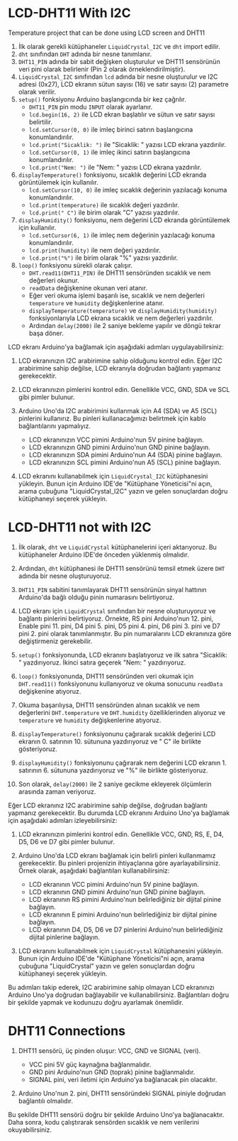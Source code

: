 # LCD-DHT11 With I2C
Temperature project that can be done using LCD screen and DHT11


1. İlk olarak gerekli kütüphaneler `LiquidCrystal_I2C` ve `dht` import edilir.
2. `dht` sınıfından `DHT` adında bir nesne tanımlanır.
3. `DHT11_PIN` adında bir sabit değişken oluşturulur ve DHT11 sensörünün veri pini olarak belirlenir (Pin 2 olarak örneklendirilmiştir).
4. `LiquidCrystal_I2C` sınıfından `lcd` adında bir nesne oluşturulur ve I2C adresi (0x27), LCD ekranın sütun sayısı (16) ve satır sayısı (2) parametre olarak verilir.
5. `setup()` fonksiyonu Arduino başlangıcında bir kez çağrılır.
   - `DHT11_PIN` pin modu `INPUT` olarak ayarlanır.
   - `lcd.begin(16, 2)` ile LCD ekran başlatılır ve sütun ve satır sayısı belirtilir.
   - `lcd.setCursor(0, 0)` ile imleç birinci satırın başlangıcına konumlandırılır.
   - `lcd.print("Sicaklik: ")` ile "Sicaklik: " yazısı LCD ekrana yazdırılır.
   - `lcd.setCursor(0, 1)` ile imleç ikinci satırın başlangıcına konumlandırılır.
   - `lcd.print("Nem: ")` ile "Nem: " yazısı LCD ekrana yazdırılır.
6. `displayTemperature()` fonksiyonu, sıcaklık değerini LCD ekranda görüntülemek için kullanılır.
   - `lcd.setCursor(10, 0)` ile imleç sıcaklık değerinin yazılacağı konuma konumlandırılır.
   - `lcd.print(temperature)` ile sıcaklık değeri yazdırılır.
   - `lcd.print(" C")` ile birim olarak "C" yazısı yazdırılır.
7. `displayHumidity()` fonksiyonu, nem değerini LCD ekranda görüntülemek için kullanılır.
   - `lcd.setCursor(6, 1)` ile imleç nem değerinin yazılacağı konuma konumlandırılır.
   - `lcd.print(humidity)` ile nem değeri yazdırılır.
   - `lcd.print("%")` ile birim olarak "%" yazısı yazdırılır.
8. `loop()` fonksiyonu sürekli olarak çalışır.
   - `DHT.read11(DHT11_PIN)` ile DHT11 sensöründen sıcaklık ve nem değerleri okunur.
   - `readData` değişkenine okunan veri atanır.
   - Eğer veri okuma işlemi başarılı ise, sıcaklık ve nem değerleri `temperature` ve `humidity` değişkenlerine atanır.
   - `displayTemperature(temperature)` ve `displayHumidity(humidity)` fonksiyonlarıyla LCD ekrana sıcaklık ve nem değerleri yazdırılır.
   - Ardından `delay(2000)` ile 2 saniye bekleme yapılır ve döngü tekrar başa döner.


LCD ekranı Arduino'ya bağlamak için aşağıdaki adımları uygulayabilirsiniz:

1. LCD ekranınızın I2C arabirimine sahip olduğunu kontrol edin. Eğer I2C arabirimine sahip değilse, LCD ekranıyla doğrudan bağlantı yapmanız gerekecektir.

2. LCD ekranınızın pimlerini kontrol edin. Genellikle VCC, GND, SDA ve SCL gibi pimler bulunur.

3. Arduino Uno'da I2C arabirimini kullanmak için A4 (SDA) ve A5 (SCL) pinlerini kullanırız. Bu pinleri kullanacağımızı belirtmek için kablo bağlantılarını yapmalıyız.

   - LCD ekranınızın VCC pimini Arduino'nun 5V pinine bağlayın.
   - LCD ekranınızın GND pimini Arduino'nun GND pinine bağlayın.
   - LCD ekranınızın SDA pimini Arduino'nun A4 (SDA) pinine bağlayın.
   - LCD ekranınızın SCL pimini Arduino'nun A5 (SCL) pinine bağlayın.


4. LCD ekranını kullanabilmek için `LiquidCrystal_I2C` kütüphanesini yükleyin. Bunun için Arduino IDE'de "Kütüphane Yöneticisi"ni açın, arama çubuğuna "LiquidCrystal_I2C" yazın ve gelen sonuçlardan doğru kütüphaneyi seçerek yükleyin.




# LCD-DHT11 not with I2C

1. İlk olarak, `dht` ve `LiquidCrystal` kütüphanelerini içeri aktarıyoruz. Bu kütüphaneler Arduino IDE'de önceden yüklenmiş olmalıdır.

2. Ardından, `dht` kütüphanesi ile DHT11 sensörünü temsil etmek üzere `DHT` adında bir nesne oluşturuyoruz.

3. `DHT11_PIN` sabitini tanımlayarak DHT11 sensörünün sinyal hattının Arduino'da bağlı olduğu pinin numarasını belirtiyoruz.

4. LCD ekranı için `LiquidCrystal` sınıfından bir nesne oluşturuyoruz ve bağlantı pinlerini belirtiyoruz. Örnekte, RS pini Arduino'nun 12. pini, Enable pini 11. pini, D4 pini 5. pini, D5 pini 4. pini, D6 pini 3. pini ve D7 pini 2. pini olarak tanımlanmıştır. Bu pin numaralarını LCD ekranınıza göre değiştirmeniz gerekebilir.

5. `setup()` fonksiyonunda, LCD ekranını başlatıyoruz ve ilk satıra "Sicaklik: " yazdırıyoruz. İkinci satıra geçerek "Nem: " yazdırıyoruz.

6. `loop()` fonksiyonunda, DHT11 sensöründen veri okumak için `DHT.read11()` fonksiyonunu kullanıyoruz ve okuma sonucunu `readData` değişkenine atıyoruz.

7. Okuma başarılıysa, DHT11 sensöründen alınan sıcaklık ve nem değerlerini `DHT.temperature` ve `DHT.humidity` özelliklerinden alıyoruz ve `temperature` ve `humidity` değişkenlerine atıyoruz.

8. `displayTemperature()` fonksiyonunu çağırarak sıcaklık değerini LCD ekranın 0. satırının 10. sütununa yazdırıyoruz ve " C" ile birlikte gösteriyoruz.

9. `displayHumidity()` fonksiyonunu çağırarak nem değerini LCD ekranın 1. satırının 6. sütununa yazdırıyoruz ve "%" ile birlikte gösteriyoruz.

10. Son olarak, `delay(2000)` ile 2 saniye gecikme ekleyerek ölçümlerin arasında zaman veriyoruz.


Eğer LCD ekranınız I2C arabirimine sahip değilse, doğrudan bağlantı yapmanız gerekecektir. Bu durumda LCD ekranını Arduino Uno'ya bağlamak için aşağıdaki adımları izleyebilirsiniz:

1. LCD ekranınızın pimlerini kontrol edin. Genellikle VCC, GND, RS, E, D4, D5, D6 ve D7 gibi pimler bulunur.

2. Arduino Uno'da LCD ekranı bağlamak için belirli pinleri kullanmamız gerekecektir. Bu pinleri projenizin ihtiyaçlarına göre ayarlayabilirsiniz. Örnek olarak, aşağıdaki bağlantıları kullanabilirsiniz:

   - LCD ekranının VCC pimini Arduino'nun 5V pinine bağlayın.
   - LCD ekranının GND pimini Arduino'nun GND pinine bağlayın.
   - LCD ekranının RS pimini Arduino'nun belirlediğiniz bir dijital pinine bağlayın.
   - LCD ekranının E pimini Arduino'nun belirlediğiniz bir dijital pinine bağlayın.
   - LCD ekranının D4, D5, D6 ve D7 pinlerini Arduino'nun belirlediğiniz dijital pinlerine bağlayın.

3. LCD ekranını kullanabilmek için `LiquidCrystal` kütüphanesini yükleyin. Bunun için Arduino IDE'de "Kütüphane Yöneticisi"ni açın, arama çubuğuna "LiquidCrystal" yazın ve gelen sonuçlardan doğru kütüphaneyi seçerek yükleyin.



Bu adımları takip ederek, I2C arabirimine sahip olmayan LCD ekranınızı Arduino Uno'ya doğrudan bağlayabilir ve kullanabilirsiniz. Bağlantıları doğru bir şekilde yapmak ve kodunuzu doğru ayarlamak önemlidir.

# DHT11 Connections

1. DHT11 sensörü, üç pinden oluşur: VCC, GND ve SIGNAL (veri). 
   - VCC pini 5V güç kaynağına bağlanmalıdır.
   - GND pini Arduino'nun GND (toprak) pinine bağlanmalıdır.
   - SIGNAL pini, veri iletimi için Arduino'ya bağlanacak pin olacaktır.


2. Arduino Uno'nun 2. pini, DHT11 sensöründeki SIGNAL piniyle doğrudan bağlantılı olmalıdır.

Bu şekilde DHT11 sensörü doğru bir şekilde Arduino Uno'ya bağlanacaktır. Daha sonra, kodu çalıştırarak sensörden sıcaklık ve nem verilerini okuyabilirsiniz.




